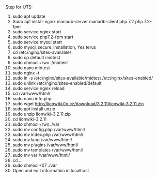 Step for UTS:
1. sudo apt update
2. Sudo apt install nginx mariadb-server mariadb-client php 7.2 php 7.2-fpm
3. sudo service nginx start
4. sudo service php7.2-fpm start
5. sudo service mysql start
6. sudo mysql_secure_installation, Yes terus
7. cd /etc/nginx/sites-available/
8. sudo cp default midtest
9. sudo chmod +rwx ./midtest
10. sudo nano midtest
11. sudo nginx -t
12. sudo ln -s /etc/nginx/sites-available/midtest /etc/nginx/sites-enabled/
13. sudo unlink /etc/nginx/sites-enabled/default
14. sudo service nginx reload
15. cd /var/www/html/
16. sudo nano info.php
17. sudo wget http://lionwiki.0o.cz/download/3.2.11/lionwiki-3.2.11.zip
18. sudo apt install unzip
19. sudo unzip lionwiki-3.2.11.zip
20. cd lionwiki-3.2.11
21. sudo chmod +rwx ./var
22. sudo mv config.php /var/www/html/
23. sudo mv index.php /var/www/html/
24. sudo mv lang /var/www/html/
26. sudo mv plugins /var/www/html/
27. sudo mv templates /var/www/html/
28. sudo mv var /var/www/html/
29. cd ..
30. sudo chmod +07 ./var
31. Open and edit information in localhost

